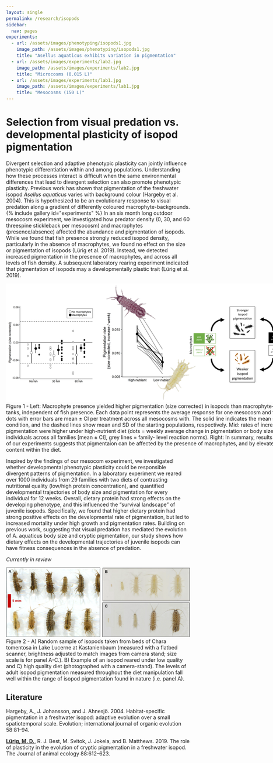 ```yaml
---
layout: single
permalink: /research/isopods
sidebar:
  nav: pages
experiments:
  - url: /assets/images/phenotyping/isopods1.jpg
    image_path: /assets/images/phenotyping/isopods1.jpg
    title: "Asellus aquaticus exhibits variation in pigmentation"
  - url: /assets/images/experiments/lab2.jpg
    image_path: /assets/images/experiments/lab2.jpg
    title: "Microcosms (0.015 L)"
  - url: /assets/images/experiments/lab1.jpg
    image_path: /assets/images/experiments/lab1.jpg
    title: "Mesocosms (150 L)"
---
```

# Selection from visual predation vs. developmental plasticity of isopod pigmentation


Divergent selection and adaptive phenotypic plasticity can jointly influence phenotypic differentiation within and among populations. Understanding how these processes interact is difficult when the same environmental differences that lead to divergent selection can also promote phenotypic plasticity. Previous work has shown that pigmentation of the freshwater isopod *Asellus aquaticus* varies with background colour (Hargeby et al. 2004). This is hypothesized to be an evolutionary response to visual predation along a gradient of differently coloured macrophyte-backgrounds. 
{% include gallery id="experiments" %}
In an six month long outdoor mesocosm experiment, we investigated how predator density (0, 30, and 60 threespine stickleback per mesocosm) and macrophytes (presence/absence) affected the abundance and pigmentation of isopods. While we found that fish presence strongly reduced isopod density, particularly in the absence of macrophytes, we found no effect on the size or pigmentation of isopods (Lürig et al. 2019). Instead, we detected increased pigmentation in the presence of macrophytes, and across all levels of fish density. A subsequent laboratory rearing experiment indicated that pigmentation of isopods may a developmentally plastic trait (Lürig et al. 2019). 

<div class="res-center">
<div class="res-container" style="width:800px">
<img class="res-img" src="/assets/images/isopods_paper1.png">
<div class="res-caption">
Figure 1 - Left: Macrophyte presence yielded higher pigmentation (size corrected) in isopods than macrophyte-free tanks, independent of fish presence. Each data point represents the average response for one mesocosm and the large dots with error bars are mean ± CI per treatment across all mesocosms with. The solid line indicates the mean starting condition, and the dashed lines show mean and SD of the starting populations, respectively. Mid: rates of increase in pigmentation were higher under high-nutrient diet (dots = weekly average change in pigmentation or body size of individuals across all families [mean ± CI], grey lines = family- level reaction norms). Right: In summary, results from both of our experiments suggests that pigmentaion can be affected by the presence of macrophytes, and by elevated protein content within the diet.
</div>
</div>
</div>

Inspired by the findings of our mesocom experiment, we investigated whether developmental phenotypic plasticity could be responsible divergent patterns of pigmentation. In a laboratory experiment we reared over 1000 individuals from 29 families with two diets of contrasting nutritional quality (low/high protein concentration), and quantified developmental trajectories of body size and pigmentation for every individual for 12 weeks. Overall, dietary protein had strong effects on the developing phenotype, and this influenced the “survival landscape” of juvenile isopods. Specifically, we found that higher dietary protein had strong positive effects on the developmental rate of pigmentation, but led to increased mortality under high growth and pigmentation rates. Building on previous work, suggesting that visual predation has mediated the evolution of A. aquaticus body size and cryptic pigmentation, our study shows how dietary effects on the developmental trajectories of juvenile isopods can have fitness consequences in the absence of predation. 

*Currently in review*

<div class="res-center">
<div class="res-container">
<img class="res-img" src="/assets/images/isopods_paper2.png">
<div class="res-caption">
Figure 2 - A) Random sample of isopods taken from beds of Chara tomentosa in Lake Lucerne at Kastanienbaum (measured with a flatbed scanner, brightness adjusted to match images from camera stand; size scale is for panel A-C.). B) Example of an isopod reared under low quality and C) high quality diet (photographed with a camera-stand). The levels of adult isopod pigmentation measured throughout the diet manipulation fall well within the range of isopod pigmentation found in nature (i.e. panel A). 
</div>
</div>
</div>

## Literature 

Hargeby, A., J. Johansson, and J. Ahnesjö. 2004. Habitat-specific pigmentation in a freshwater isopod: adaptive evolution over a small spatiotemporal scale. Evolution; international journal of organic evolution 58:81–94.

<u><strong>Lürig, M. D.</strong></u>, R. J. Best, M. Svitok, J. Jokela, and B. Matthews. 2019. The role of plasticity in the evolution of cryptic pigmentation in a freshwater isopod. The Journal of animal ecology 88:612–623.

